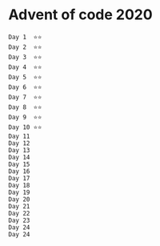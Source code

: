 Advent of code 2020
===================

    Day 1  ⭐️⭐️
    Day 2  ⭐️⭐️
    Day 3  ⭐️⭐️
    Day 4  ⭐️⭐️
    Day 5  ⭐️⭐️
    Day 6  ⭐️⭐️
    Day 7  ⭐️⭐️
    Day 8  ⭐️⭐️
    Day 9  ⭐️⭐️ 
    Day 10 ⭐️⭐️
    Day 11 
    Day 12 
    Day 13 
    Day 14 
    Day 15 
    Day 16 
    Day 17 
    Day 18 
    Day 19 
    Day 20 
    Day 21 
    Day 22 
    Day 23 
    Day 24 
    Day 24 
